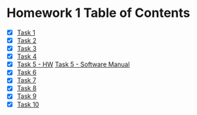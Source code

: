 # Homework 1 Table of Contents

- [x] [Task 1](https://github.com/bolanderc/math5610/blob/master/mach_prec.py)
- [x] [Task 2](https://github.com/bolanderc/math5610)
- [x] [Task 3](https://bolanderc.github.io/)
- [x] [Task 4](https://github.com/bolanderc/math5610/blob/master/Software%20Manual/_SWMToC.md)
- [x] [Task 5 - HW](https://github.com/bolanderc/math5610/blob/master/_HomeworkToC.md) [Task 5 - Software Manual](https://github.com/bolanderc/math5610/blob/master/Software%20Manual/_SWMToC.md)
- [x] [Task 6](https://bolanderc.github.io/)
- [x] [Task 7](https://bolanderc.github.io/)
- [x] [Task 8](https://bolanderc.github.io/)
- [x] [Task 9](https://bolanderc.github.io/)
- [x] [Task 10](https://bolanderc.github.io/)
